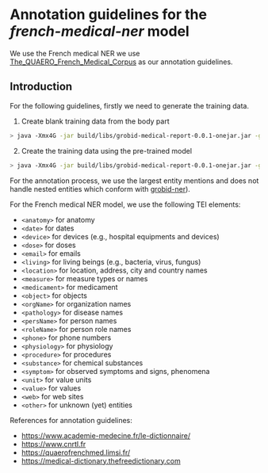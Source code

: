 # Annotation guidelines for the _french-medical-ner_ model

We use the French medical NER we use [The_QUAERO_French_Medical_Corpus](https://quaerofrenchmed.limsi.fr/) as our annotation guidelines.

## Introduction

For the following guidelines, firstly we need to generate the training data.

1. Create blank training data from the body part

```bash
> java -Xmx4G -jar build/libs/grobid-medical-report-0.0.1-onejar.jar -gH grobid-home -dIn ~/path_to_input_directory/ -dOut ~/path_to_output_directory -exe createTrainingBlankFrenchMedicalNER
```

2. Create the training data using the pre-trained model

```bash
> java -Xmx4G -jar build/libs/grobid-medical-report-0.0.1-onejar.jar -gH grobid-home -dIn ~/path_to_input_directory/ -dOut ~/path_to_output_directory -exe createTrainingFrenchMedicalNER
```

For the annotation process, we use the largest entity mentions and does not handle nested entities which conform with [grobid-ner](https://grobid-ner.readthedocs.io/en/latest/largest-entity-mention/)).

For the French medical NER model, we use the following TEI elements:

* `<anatomy>` for anatomy
* `<date>` for dates
* `<device>` for devices (e.g., hospital equipments and devices)
* `<dose>` for doses
* `<email>` for emails
* `<living>` for living beings (e.g., bacteria, virus,  fungus)
* `<location>` for location, address, city and country names
* `<measure>` for measure types or names
* `<medicament>` for medicament
* `<object>` for objects 
* `<orgName>` for organization names
* `<pathology>` for disease names
* `<persName>` for person names
* `<roleName>` for person role names
* `<phone>` for phone numbers
* `<physiology>` for physiology
* `<procedure>` for procedures
* `<substance>` for chemical substances
* `<symptom>` for observed symptoms and signs, phenomena
* `<unit>` for value units
* `<value>` for values
* `<web>` for web sites
* `<other>` for unknown (yet) entities


References for annotation guidelines:
* https://www.academie-medecine.fr/le-dictionnaire/
* https://www.cnrtl.fr 
* https://quaerofrenchmed.limsi.fr/
* https://medical-dictionary.thefreedictionary.com
